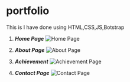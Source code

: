 # portfolio

This is I have done using HTML,CSS,JS,Botstrap 

1. ***Home Page***
![Home Page](https://github.com/shanmugamtech/portfolio/assets/107739312/e325bdd1-d9a9-4dca-8225-59a241f685f3)

2. ***About Page***
![About Page](https://github.com/shanmugamtech/portfolio/assets/107739312/b85d7507-5da2-42e0-8bfb-108b78a8cb58)

3. ***Achievement***
![Achievement Page](https://github.com/shanmugamtech/portfolio/assets/107739312/7caf1563-377b-43ba-be6f-ce7c7b2ea7d8)
4. ***Contact Page***
![Contact Page](https://github.com/shanmugamtech/portfolio/assets/107739312/42cb00fd-5ed8-4b3f-a71a-463ea9928646)

